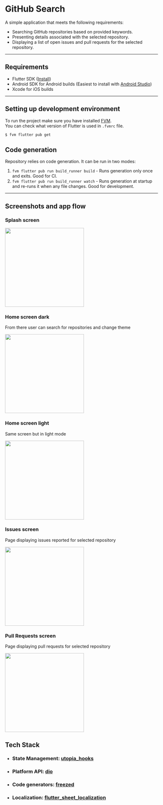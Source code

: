 # GitHub Search

A simple application that meets the following requirements:

- Searching GitHub repositories based on provided keywords.
- Presenting details associated with the selected repository.
- Displaying a list of open issues and pull requests for the selected repository.

---

## Requirements

- Flutter SDK ([Install](https://docs.flutter.dev/get-started/install))
- Android SDK for Android builds (Easiest to install with [Android Studio](https://developer.android.com/studio))
- Xcode for iOS builds

---

## Setting up development environment
To run the project make sure you have installed [FVM](https://fvm.app/documentation/getting-started/installation).
<br>
You can check what version of Flutter is used in `.fvmrc` file.
```bash
$ fvm flutter pub get
```

## Code generation

Repository relies on code generation. It can be run in two modes:

1. `fvm flutter pub run build_runner build` - Runs generation only once and exits. Good for CI.
2. `fvm flutter pub run build_runner watch` - Runs generation at startup and re-runs it when any file changes. Good for
   development.
---


## Screenshots and app flow

### Splash screen

<img src="https://github.com/pawuload/github_search/blob/main/assets/screenshots/splash.png" width="260">

### Home screen dark
From there user can search for repositories and change theme

<img src="https://github.com/pawuload/github_search/blob/main/assets/screenshots/home_dark.png" width="260">

### Home screen light
Same screen but in light mode

<img src="https://github.com/pawuload/github_search/blob/main/assets/screenshots/home_light.png" width="260">

### Issues screen
Page displaying issues reported for selected repository

<img src="https://github.com/pawuload/github_search/blob/main/assets/screenshots/issues.png" width="260">

### Pull Requests screen
Page displaying pull requests for selected repository

<img src="https://github.com/pawuload/github_search/blob/main/assets/screenshots/pull_requests.png" width="260">

## Tech Stack

- ### State Management: [utopia_hooks](https://hooks.utopiasoft.io/)
- ### Platform API: [dio](https://pub.dev/packages/dio)
- ### Code generators: [freezed](https://pub.dev/packages/freezed)
- ### Localization: [flutter_sheet_localization](https://pub.dev/packages/flutter_sheet_localization)
